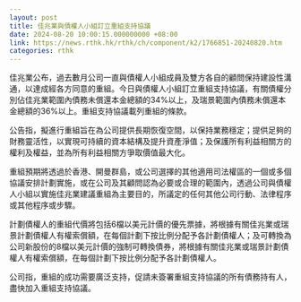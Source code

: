 ```yaml
---
layout: post
title: 佳兆業與債權人小組訂立重組支持協議
date: 2024-08-20 10:00:15.000000000 +08:00
link: https://news.rthk.hk/rthk/ch/component/k2/1766851-20240820.htm
categories: rthk
---
```


佳兆業公布，過去數月公司一直與債權人小組成員及雙方各自的顧問保持建設性溝通，以達成經各方同意的重組。今日與債權人小組訂立重組支持協議，有關債權分別佔佳兆業範圍內債務未償還本金總額的34%以上，及瑞景範圍內債務未償還本金總額的36%以上。重組支持協議載列重組的條款。

公告指，擬進行重組旨在為公司提供長期恢復空間，以保持業務穩定；提供足夠的財務靈活性，以實現可持續的資本結構及提升資產淨值；及保護所有利益相關方的權利及權益，並為所有利益相關方爭取價值最大化。

重組預期將透過於香港、開曼群島，或公司選擇的其他適用司法權區的一個或多個協議安排計劃實施，或在公司及其顧問認為必要或合理的範圍內，透過公司與債權人小組以實施佳兆業建議重組為主要目的，所議定的任何其他公司行動、法律程序或其他程序或步驟。

計劃債權人的重組代價將包括6檔以美元計價的優先票據，將根據有關佳兆業或瑞景計劃債權人有權索償額，在每個計劃下按比例分配予各計劃債權人；及可轉換為公司新股份的8檔以美元計價的強制可轉換債券，將根據有關佳兆業或瑞景計劃債權人有權索償額，在每個計劃下按比例分配予各計劃債權人。

公司指，重組的成功需要廣泛支持，促請未簽署重組支持協議的所有債務持有人，盡快加入重組支持協議。
